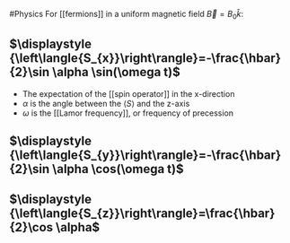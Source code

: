 #Physics 
For [[fermions]] in a uniform magnetic field $\displaystyle \vec{B}=B_{0}\hat{k}$:
## $\displaystyle {\left\langle{S_{x}}\right\rangle}=-\frac{\hbar}{2}\sin \alpha \sin(\omega t)$
* The expectation of the [[spin operator]] in the x-direction
* $\displaystyle \alpha$ is the angle between the $\displaystyle {\left\langle{S}\right\rangle}$ and the z-axis
* $\displaystyle \omega$ is the [[Lamor frequency]], or frequency of precession
## $\displaystyle {\left\langle{S_{y}}\right\rangle}=-\frac{\hbar}{2}\sin \alpha \cos(\omega t)$
## $\displaystyle {\left\langle{S_{z}}\right\rangle}=\frac{\hbar}{2}\cos \alpha$